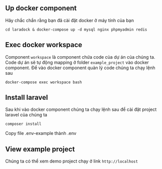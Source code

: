 ## Up docker component

Hãy chắc chắn rằng bạn đã cài đặt docker ở máy tính của bạn

```cd laradock & docker-compose up -d mysql nginx phpmyadmin redis```

## Exec docker workspace

Component ```workspace``` là component chứa code của dự án của chúng ta. Code dự án sẽ tự động mapping ở folder ```example_project``` vào docker component. Để vào docker component quản lý code chúng ta chạy lệnh sau

```docker-compose exec workspace bash```

## Install laravel

Sau khi vào docker component chúng ta chạy lệnh sau để cài đặt project laravel của chúng ta

```composer install```

Copy file .env-example thành .env

## View example project

Chúng ta có thể xem demo project chạy ở link ```http://localhost```